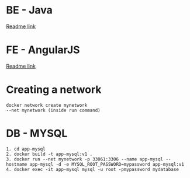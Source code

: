 # BE - Java
[Readme link](https://github.com/williansmartins/dockerizing-be-fe-app/blob/main/app-backend/README.md)


# FE - AngularJS
[Readme link](https://github.com/williansmartins/dockerizing-be-fe-app/blob/main/app-frontend/README.md)

# Creating a network
```
docker network create mynetwork
--net mynetwork (inside run command)
```

# DB - MYSQL
```
1. cd app-mysql
2. docker build -t app-mysql:v1 .
3. docker run --net mynetwork -p 33061:3306 --name app-mysql --hostname app-mysql -d -e MYSQL_ROOT_PASSWORD=mypassword app-mysql:v1
4. docker exec -it app-mysql mysql -u root -pmypassword mydatabase
```

